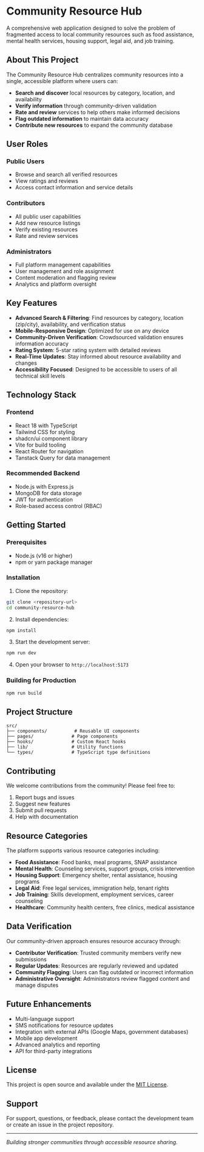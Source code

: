 
# Community Resource Hub

A comprehensive web application designed to solve the problem of fragmented access to local community resources such as food assistance, mental health services, housing support, legal aid, and job training.

## About This Project

The Community Resource Hub centralizes community resources into a single, accessible platform where users can:

- **Search and discover** local resources by category, location, and availability
- **Verify information** through community-driven validation
- **Rate and review** services to help others make informed decisions
- **Flag outdated information** to maintain data accuracy
- **Contribute new resources** to expand the community database

## User Roles

### Public Users
- Browse and search all verified resources
- View ratings and reviews
- Access contact information and service details

### Contributors
- All public user capabilities
- Add new resource listings
- Verify existing resources
- Rate and review services

### Administrators
- Full platform management capabilities
- User management and role assignment
- Content moderation and flagging review
- Analytics and platform oversight

## Key Features

- **Advanced Search & Filtering**: Find resources by category, location (zip/city), availability, and verification status
- **Mobile-Responsive Design**: Optimized for use on any device
- **Community-Driven Verification**: Crowdsourced validation ensures information accuracy
- **Rating System**: 5-star rating system with detailed reviews
- **Real-Time Updates**: Stay informed about resource availability and changes
- **Accessibility Focused**: Designed to be accessible to users of all technical skill levels

## Technology Stack

### Frontend
- React 18 with TypeScript
- Tailwind CSS for styling
- shadcn/ui component library
- Vite for build tooling
- React Router for navigation
- Tanstack Query for data management

### Recommended Backend
- Node.js with Express.js
- MongoDB for data storage
- JWT for authentication
- Role-based access control (RBAC)

## Getting Started

### Prerequisites
- Node.js (v16 or higher)
- npm or yarn package manager

### Installation

1. Clone the repository:
```bash
git clone <repository-url>
cd community-resource-hub
```

2. Install dependencies:
```bash
npm install
```

3. Start the development server:
```bash
npm run dev
```

4. Open your browser to `http://localhost:5173`

### Building for Production

```bash
npm run build
```

## Project Structure

```
src/
├── components/          # Reusable UI components
├── pages/              # Page components
├── hooks/              # Custom React hooks
├── lib/                # Utility functions
└── types/              # TypeScript type definitions
```

## Contributing

We welcome contributions from the community! Please feel free to:

1. Report bugs and issues
2. Suggest new features
3. Submit pull requests
4. Help with documentation

## Resource Categories

The platform supports various resource categories including:

- **Food Assistance**: Food banks, meal programs, SNAP assistance
- **Mental Health**: Counseling services, support groups, crisis intervention
- **Housing Support**: Emergency shelter, rental assistance, housing programs
- **Legal Aid**: Free legal services, immigration help, tenant rights
- **Job Training**: Skills development, employment services, career counseling
- **Healthcare**: Community health centers, free clinics, medical assistance

## Data Verification

Our community-driven approach ensures resource accuracy through:

- **Contributor Verification**: Trusted community members verify new submissions
- **Regular Updates**: Resources are regularly reviewed and updated
- **Community Flagging**: Users can flag outdated or incorrect information
- **Administrative Oversight**: Administrators review flagged content and manage disputes

## Future Enhancements

- Multi-language support
- SMS notifications for resource updates
- Integration with external APIs (Google Maps, government databases)
- Mobile app development
- Advanced analytics and reporting
- API for third-party integrations

## License

This project is open source and available under the [MIT License](LICENSE).

## Support

For support, questions, or feedback, please contact the development team or create an issue in the project repository.

---

*Building stronger communities through accessible resource sharing.*
```
